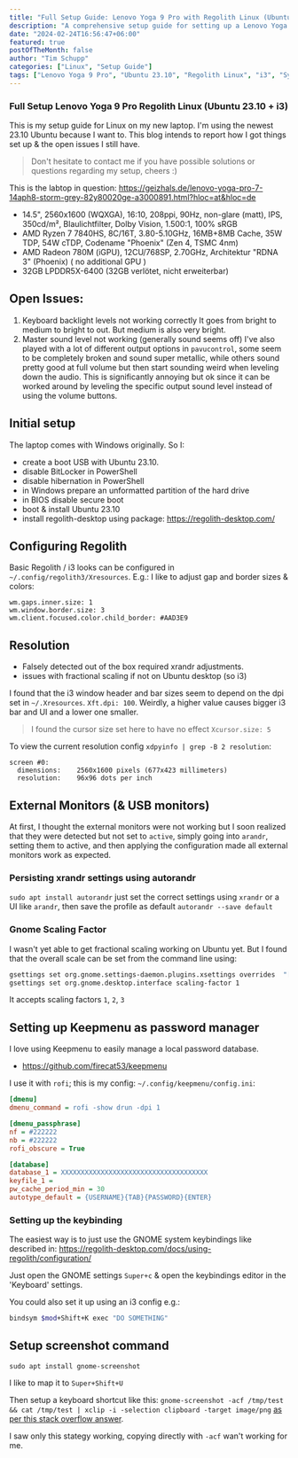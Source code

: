 ```yaml
---
title: "Full Setup Guide: Lenovo Yoga 9 Pro with Regolith Linux (Ubuntu 23.10 + i3)"
description: "A comprehensive setup guide for setting up a Lenovo Yoga 9 Pro with Ubuntu 23.10 and Regolith i3, including resolution and external monitors configuration, and workarounds for common issues."
date: "2024-02-24T16:56:47+06:00"
featured: true
postOfTheMonth: false
author: "Tim Schupp"
categories: ["Linux", "Setup Guide"]
tags: ["Lenovo Yoga 9 Pro", "Ubuntu 23.10", "Regolith Linux", "i3", "System Configuration", "Troubleshooting"]
---
```


### Full Setup Lenovo Yoga 9 Pro Regolith Linux (Ubuntu 23.10 + i3)

This is my setup guide for Linux on my new laptop. I'm using the newest 23.10 Ubuntu because I want to.
This blog intends to report how I got things set up & the open issues I still have.

> Don't hesitate to contact me if you have possible solutions or questions regarding my setup, cheers :)

This is the labtop in question: https://geizhals.de/lenovo-yoga-pro-7-14aph8-storm-grey-82y80020ge-a3000891.html?hloc=at&hloc=de

- 14.5", 2560x1600 (WQXGA), 16:10, 208ppi, 90Hz, non-glare (matt), IPS, 350cd/​m², Blaulichtfilter, Dolby Vision, 1.500:1, 100% sRGB 
- AMD Ryzen 7 7840HS, 8C/16T, 3.80-5.10GHz, 16MB+8MB Cache, 35W TDP, 54W cTDP, Codename "Phoenix" (Zen 4, TSMC 4nm) 
- AMD Radeon 780M (iGPU), 12CU/768SP, 2.70GHz, Architektur "RDNA 3" (Phoenix) ( no additional GPU )
- 32GB LPDDR5X-6400 (32GB verlötet, nicht erweiterbar) 


## Open Issues:

1. Keyboard backlight levels not working correctly
It goes from bright to medium to bright to out. But medium is also very bright.
2. Master sound level not working (generally sound seems off)
I've also played with a lot of different output options in `pavucontrol`,
some seem to be completely broken and sound super metallic, while others sound pretty good at full volume but then start sounding weird when leveling down the audio.
This is significantly annoying but ok since it can be worked around by leveling the specific output sound level instead of using the volume buttons.

## Initial setup

The laptop comes with Windows originally. So I:

- create a boot USB with Ubuntu 23.10.
- disable BitLocker in PowerShell
- disable hibernation in PowerShell
- in Windows prepare an unformatted partition of the hard drive
- in BIOS disable secure boot
- boot & install Ubuntu 23.10
- install regolith-desktop using package: https://regolith-desktop.com/

## Configuring Regolith

Basic Regolith / i3 looks can be configured in `~/.config/regolith3/Xresources`.
E.g.: I like to adjust gap and border sizes & colors:

```
wm.gaps.inner.size: 1
wm.window.border.size: 3
wm.client.focused.color.child_border: #AAD3E9
```

## Resolution

- Falsely detected out of the box required xrandr adjustments.
- issues with fractional scaling if not on Ubuntu desktop (so i3)

I found that the i3 window header and bar sizes seem to depend on the dpi set in `~/.Xresources`.
`Xft.dpi: 100`. Weirdly, a higher value causes bigger i3 bar and UI and a lower one smaller.

> I found the cursor size set here to have no effect `Xcursor.size: 5`

To view the current resolution config `xdpyinfo | grep -B 2 resolution`:

```
screen #0:
  dimensions:    2560x1600 pixels (677x423 millimeters)
  resolution:    96x96 dots per inch
```

## External Monitors (& USB monitors)

At first, I thought the external monitors were not working but I soon realized that they were detected but not set to `active`, simply going into `arandr`, setting them to active, and then applying the configuration made all external monitors work as expected.

### Persisting xrandr settings using autorandr

`sudo apt install autorandr` just set the correct settings using `xrandr` or a UI like `arandr`,
then save the profile as default `autorandr --save default`

### Gnome Scaling Factor

I wasn't yet able to get fractional scaling working on Ubuntu yet.
But I found that the overall scale can be set from the command line using:

```bash
gsettings set org.gnome.settings-daemon.plugins.xsettings overrides  "[{'Gdk/WindowScalingFactor', <1>}]"
gsettings set org.gnome.desktop.interface scaling-factor 1
```

It accepts scaling factors `1`, `2`, `3`

## Setting up Keepmenu as password manager

I love using Keepmenu to easily manage a local password database.

- https://github.com/firecat53/keepmenu

I use it with `rofi`; this is my config: `~/.config/keepmenu/config.ini`:

```ini
[dmenu]
dmenu_command = rofi -show drun -dpi 1

[dmenu_passphrase]
nf = #222222
nb = #222222
rofi_obscure = True

[database]
database_1 = XXXXXXXXXXXXXXXXXXXXXXXXXXXXXXXXXXXXX
keyfile_1 = 
pw_cache_period_min = 30
autotype_default = {USERNAME}{TAB}{PASSWORD}{ENTER}
```

### Setting up the keybinding

The easiest way is to just use the GNOME system keybindings like described in: https://regolith-desktop.com/docs/using-regolith/configuration/

Just open the GNOME settings `Super+c` & open the keybindings editor in the 'Keyboard' settings.

You could also set it up using an i3 config e.g.:

```bash
bindsym $mod+Shift+K exec "DO SOMETHING"
```

## Setup screenshot command

`sudo apt install gnome-screenshot`

I like to map it to `Super+Shift+U`

Then setup a keyboard shortcut like this: `gnome-screenshot -acf /tmp/test && cat /tmp/test | xclip -i -selection clipboard -target image/png`
[as per this stack overflow answer](https://askubuntu.com/questions/1196914/gnome-screenshot-cant-copy-to-clipboard-in-ubuntu-18-04).

I saw only this stategy working, copying directly with `-acf` wan't working for me.
